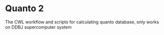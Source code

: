 # Quanto 2

The CWL workflow and scripts for calculating quanto database, only works on DDBJ supercomputer system
